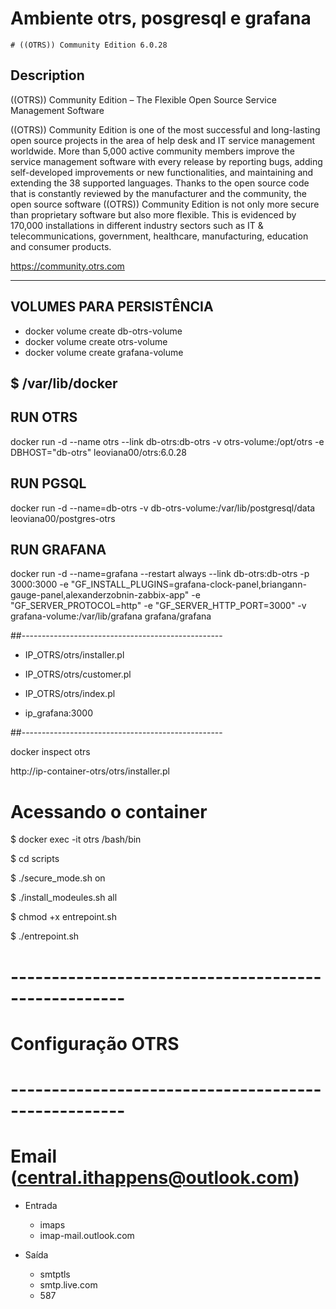 #  Ambiente otrs, posgresql e grafana 


    # ((OTRS)) Community Edition 6.0.28



## Description 
  
((OTRS)) Community Edition – The Flexible Open Source Service Management Software

((OTRS)) Community Edition is one of the most successful and long-lasting open source projects in the area of help desk and IT service management worldwide. More than 5,000 active community members improve the service management software with every release by reporting bugs, adding self-developed improvements or new functionalities, and maintaining and extending the 38 supported languages. Thanks to the open source code that is constantly reviewed by the manufacturer and the community, the open source software ((OTRS)) Community Edition is not only more secure than proprietary software but also more flexible. This is evidenced by 170,000 installations in different industry sectors such as IT & telecommunications, government, healthcare, manufacturing, education and consumer products.

https://community.otrs.com



---

## VOLUMES PARA PERSISTÊNCIA
 
- docker volume create db-otrs-volume
- docker volume create otrs-volume
- docker volume create grafana-volume
 
$ /var/lib/docker
---
 
## RUN OTRS
docker run -d --name otrs --link db-otrs:db-otrs -v otrs-volume:/opt/otrs -e DBHOST="db-otrs" leoviana00/otrs:6.0.28
 
## RUN PGSQL
docker run -d --name=db-otrs -v db-otrs-volume:/var/lib/postgresql/data leoviana00/postgres-otrs
 
## RUN GRAFANA
docker run -d --name=grafana --restart always --link db-otrs:db-otrs -p 3000:3000 -e "GF_INSTALL_PLUGINS=grafana-clock-panel,briangann-gauge-panel,alexanderzobnin-zabbix-app" -e "GF_SERVER_PROTOCOL=http" -e "GF_SERVER_HTTP_PORT=3000" -v grafana-volume:/var/lib/grafana grafana/grafana

 
##--------------------------------------------------

- IP_OTRS/otrs/installer.pl 

- IP_OTRS/otrs/customer.pl

- IP_OTRS/otrs/index.pl

- ip_grafana:3000

##--------------------------------------------------

docker inspect otrs

http://ip-container-otrs/otrs/installer.pl

# Acessando o container

$ docker exec -it otrs /bash/bin

$ cd scripts

$ ./secure_mode.sh on

$ ./install_modeules.sh all

$ chmod +x entrepoint.sh

$ ./entrepoint.sh

# ----------------------------------------------------
# Configuração OTRS
# ----------------------------------------------------

# Email (central.ithappens@outlook.com)

- Entrada
  - imaps
  - imap-mail.outlook.com

- Saída
  - smtptls
  - smtp.live.com
  - 587

